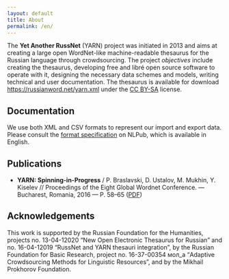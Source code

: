 ```yaml
---
layout: default
title: About
permalink: /en/
---
```


The **Yet Another RussNet** (YARN) project was initiated in 2013 and aims at creating a large open WordNet-like machine-readable thesaurus for the Russian language through crowdsourcing. The project _objectives_ include creating the thesaurus, developing free and libré open source software to operate with it, designing the necessary data schemes and models, writing technical and user documentation. The thesaurus is available for download <https://russianword.net/yarn.xml> under the [CC BY-SA](https://creativecommons.org/licenses/by-sa/4.0/) license.

## Documentation

We use both XML and CSV formats to represent our import and export data. Please consult the [format specification](https://nlpub.ru/YARN/Format) on NLPub, which is available in English.

## Publications

* **YARN: Spinning-in-Progress** / P. Braslavski, D. Ustalov, M. Mukhin, Y. Kiselev // Proceedings of the Eight Global Wordnet Conference. — Bucharest, Romania, 2016 — P. 58–65 ([PDF](http://gwc2016.racai.ro/procedings.pdf#page=67))

## Acknowledgements

This work is supported by the Russian Foundation for the Humanities, projects no. 13-04-12020 “New Open Electronic Thesaurus for Russian” and no. 16-04-12019 “RussNet and YARN thesauri integration”, by the Russian Foundation for Basic Research, project no. 16-37-00354 мол_а “Adaptive Crowdsourcing Methods for Linguistic Resources”, and by the Mikhail Prokhorov Foundation.
